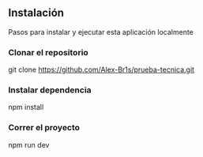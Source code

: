 

## Instalación

Pasos para instalar y ejecutar esta aplicación localmente

### Clonar el repositorio

git clone https://github.com/Alex-Br1s/prueba-tecnica.git


### Instalar dependencia
npm install

### Correr el proyecto
npm run dev

